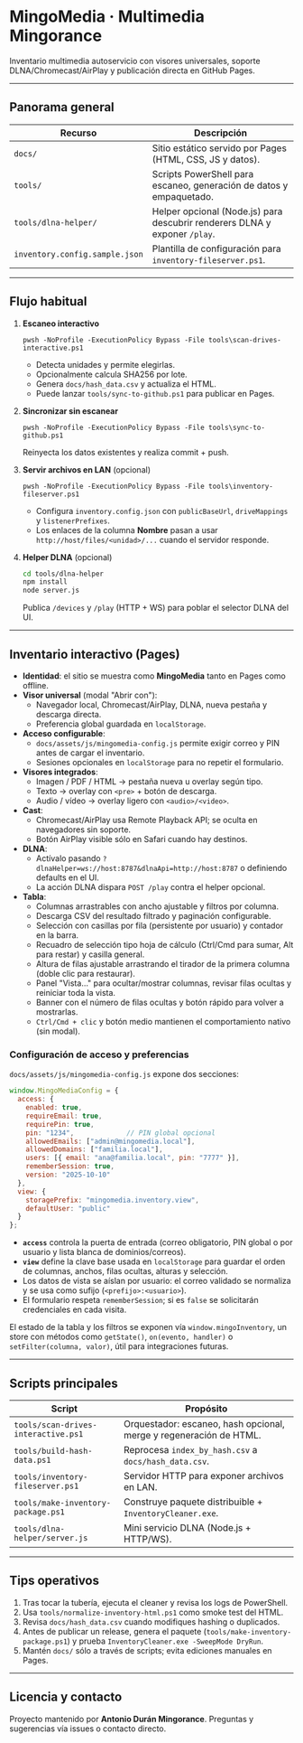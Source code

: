 # MingoMedia · Multimedia Mingorance

Inventario multimedia autoservicio con visores universales, soporte DLNA/Chromecast/AirPlay y publicación directa en GitHub Pages.

---

## Panorama general

| Recurso | Descripción |
| --- | --- |
| `docs/` | Sitio estático servido por Pages (HTML, CSS, JS y datos). |
| `tools/` | Scripts PowerShell para escaneo, generación de datos y empaquetado. |
| `tools/dlna-helper/` | Helper opcional (Node.js) para descubrir renderers DLNA y exponer `/play`. |
| `inventory.config.sample.json` | Plantilla de configuración para `inventory-fileserver.ps1`. |

---

## Flujo habitual

1. **Escaneo interactivo**
   ```pwsh
   pwsh -NoProfile -ExecutionPolicy Bypass -File tools\scan-drives-interactive.ps1
   ```
   - Detecta unidades y permite elegirlas.
   - Opcionalmente calcula SHA256 por lote.
   - Genera `docs/hash_data.csv` y actualiza el HTML.
   - Puede lanzar `tools/sync-to-github.ps1` para publicar en Pages.

2. **Sincronizar sin escanear**
   ```pwsh
   pwsh -NoProfile -ExecutionPolicy Bypass -File tools\sync-to-github.ps1
   ```
   Reinyecta los datos existentes y realiza commit + push.

3. **Servir archivos en LAN** (opcional)
   ```pwsh
   pwsh -NoProfile -ExecutionPolicy Bypass -File tools\inventory-fileserver.ps1
   ```
   - Configura `inventory.config.json` con `publicBaseUrl`, `driveMappings` y `listenerPrefixes`.
   - Los enlaces de la columna **Nombre** pasan a usar `http://host/files/<unidad>/...` cuando el servidor responde.

4. **Helper DLNA** (opcional)
   ```bash
   cd tools/dlna-helper
   npm install
   node server.js
   ```
   Publica `/devices` y `/play` (HTTP + WS) para poblar el selector DLNA del UI.

---

## Inventario interactivo (Pages)

- **Identidad**: el sitio se muestra como **MingoMedia** tanto en Pages como offline.
- **Visor universal** (modal "Abrir con"):
  - Navegador local, Chromecast/AirPlay, DLNA, nueva pestaña y descarga directa.
  - Preferencia global guardada en `localStorage`.
- **Acceso configurable**:
  - `docs/assets/js/mingomedia-config.js` permite exigir correo y PIN antes de cargar el inventario.
  - Sesiones opcionales en `localStorage` para no repetir el formulario.
- **Visores integrados**:
  - Imagen / PDF / HTML → pestaña nueva u overlay según tipo.
  - Texto → overlay con `<pre>` + botón de descarga.
  - Audio / vídeo → overlay ligero con `<audio>/<video>`.
- **Cast**:
  - Chromecast/AirPlay usa Remote Playback API; se oculta en navegadores sin soporte.
  - Botón AirPlay visible sólo en Safari cuando hay destinos.
- **DLNA**:
  - Actívalo pasando `?dlnaHelper=ws://host:8787&dlnaApi=http://host:8787` o definiendo defaults en el UI.
  - La acción DLNA dispara `POST /play` contra el helper opcional.
- **Tabla**:
  - Columnas arrastrables con ancho ajustable y filtros por columna.
  - Descarga CSV del resultado filtrado y paginación configurable.
  - Selección con casillas por fila (persistente por usuario) y contador en la barra.
  - Recuadro de selección tipo hoja de cálculo (Ctrl/Cmd para sumar, Alt para restar) y casilla general.
  - Altura de filas ajustable arrastrando el tirador de la primera columna (doble clic para restaurar).
  - Panel "Vista…" para ocultar/mostrar columnas, revisar filas ocultas y reiniciar toda la vista.
  - Banner con el número de filas ocultas y botón rápido para volver a mostrarlas.
  - `Ctrl/Cmd + clic` y botón medio mantienen el comportamiento nativo (sin modal).

### Configuración de acceso y preferencias

`docs/assets/js/mingomedia-config.js` expone dos secciones:

```js
window.MingoMediaConfig = {
  access: {
    enabled: true,
    requireEmail: true,
    requirePin: true,
    pin: "1234",             // PIN global opcional
    allowedEmails: ["admin@mingomedia.local"],
    allowedDomains: ["familia.local"],
    users: [{ email: "ana@familia.local", pin: "7777" }],
    rememberSession: true,
    version: "2025-10-10"
  },
  view: {
    storagePrefix: "mingomedia.inventory.view",
    defaultUser: "public"
  }
};
```

- **`access`** controla la puerta de entrada (correo obligatorio, PIN global o por usuario y lista blanca de dominios/correos).
- **`view`** define la clave base usada en `localStorage` para guardar el orden de columnas, anchos, filas ocultas, alturas y selección.
- Los datos de vista se aíslan por usuario: el correo validado se normaliza y se usa como sufijo (`<prefijo>:<usuario>`).
- El formulario respeta `rememberSession`; si es `false` se solicitarán credenciales en cada visita.

El estado de la tabla y los filtros se exponen vía `window.mingoInventory`, un store con métodos como `getState()`, `on(evento, handler)` o `setFilter(columna, valor)`, útil para integraciones futuras.

---

## Scripts principales

| Script | Propósito |
| --- | --- |
| `tools/scan-drives-interactive.ps1` | Orquestador: escaneo, hash opcional, merge y regeneración de HTML. |
| `tools/build-hash-data.ps1` | Reprocesa `index_by_hash.csv` a `docs/hash_data.csv`. |
| `tools/inventory-fileserver.ps1` | Servidor HTTP para exponer archivos en LAN. |
| `tools/make-inventory-package.ps1` | Construye paquete distribuible + `InventoryCleaner.exe`. |
| `tools/dlna-helper/server.js` | Mini servicio DLNA (Node.js + HTTP/WS). |

---

## Tips operativos

1. Tras tocar la tubería, ejecuta el cleaner y revisa los logs de PowerShell.
2. Usa `tools/normalize-inventory-html.ps1` como smoke test del HTML.
3. Revisa `docs/hash_data.csv` cuando modifiques hashing o duplicados.
4. Antes de publicar un release, genera el paquete (`tools/make-inventory-package.ps1`) y prueba `InventoryCleaner.exe -SweepMode DryRun`.
5. Mantén `docs/` sólo a través de scripts; evita ediciones manuales en Pages.

---

## Licencia y contacto

Proyecto mantenido por **Antonio Durán Mingorance**. Preguntas y sugerencias vía issues o contacto directo.
